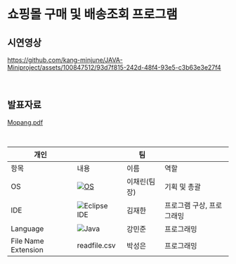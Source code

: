 # 쇼핑몰 구매 및 배송조회 프로그램

## 시연영상
https://github.com/kang-minjune/JAVA-Miniproject/assets/100847512/93d7f815-242d-48f4-93e5-c3b63e3e27f4

<br/>

## 발표자료
[Mopang.pdf](https://github.com/kang-minjune/JAVA-Miniproject/blob/main/JAVA%20Mini%20Project%20%E1%84%87%E1%85%A1%E1%86%AF%E1%84%91%E1%85%AD%E1%84%8C%E1%85%A1%E1%84%85%E1%85%AD.pdf)

<br/>
  
<div align="left">

  | 개인 |  | 팀 |  |
  | --- | --- | --- | --- |
  | 항목 | 내용 | 이름 | 역할 |
  | OS | [![OS](https://img.shields.io/badge/OS-macOS-informational?style=flat-square&logo=apple&logoColor=white)](https://en.wikipedia.org/wiki/MacOS) | 이채린(팀장) |  기획 및 총괄 |
  | IDE | ![Eclipse IDE](https://img.shields.io/badge/eclipse-2C2255?style=for-the-badge&logo=eclipse&logoColor=white)| 김재한 | 프로그램 구상, 프로그래밍 |
  | Language | ![Java](https://img.shields.io/badge/Java-orange?style=flat-square&logo=java)| 강민준 | 프로그래밍 |
  | File Name Extension | readfile.csv | 박성은 | 프로그래밍 |

</div>
